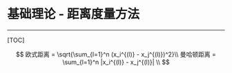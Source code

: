 # 基础理论 - 距离度量方法

---

[TOC]

$$
欧式距离 = \sqrt{\sum_{l=1}^n (x_i^{(l)} - x_j^{(l)})^2}\\
曼哈顿距离 = \sum_{l=1}^n |x_i^{(l)} - x_j^{(l)}| \\
$$

